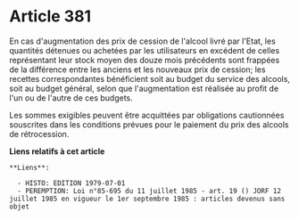 # Article 381

En cas d'augmentation des prix de cession de l'alcool livré par l'Etat, les quantités détenues ou achetées par les
utilisateurs en excédent de celles représentant leur stock moyen des douze mois précédents sont frappées de la différence
entre les anciens et les nouveaux prix de cession; les recettes correspondantes bénéficient soit au budget du service des
alcools, soit au budget général, selon que l'augmentation est réalisée au profit de l'un ou de l'autre de ces budgets.

Les sommes exigibles peuvent être acquittées par obligations cautionnées souscrites dans les conditions prévues pour le
paiement du prix des alcools de rétrocession.

**Liens relatifs à cet article**

	**Liens**:

	  - HISTO: EDITION 1979-07-01
	  - PEREMPTION: Loi n°85-695 du 11 juillet 1985 - art. 19 () JORF 12 juillet 1985 en vigueur le 1er septembre 1985 : articles devenus sans objet
